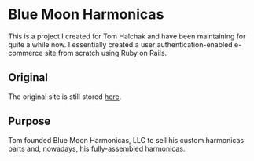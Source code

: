 Blue Moon Harmonicas
====================

This is a project I created for Tom Halchak and have been maintaining for quite a while now. I essentially created a user authentication-enabled e-commerce site from scratch using Ruby on Rails. 

Original
--------
The original site is still stored [here](https://github.com/stevenpetryk/bluemoonharmonicas_php).

Purpose
-------
Tom founded Blue Moon Harmonicas, LLC to sell his custom harmonicas parts and, nowadays, his fully-assembled harmonicas.
